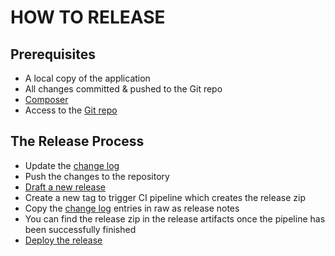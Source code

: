 # HOW TO RELEASE

## Prerequisites

- A local copy of the application
- All changes committed & pushed to the Git repo
- [Composer](http://getcomposer.org/download)
- Access to the [Git repo](https://github.com/Neluxx/cli-symfony.git)

## The Release Process

- Update the [change log](../CHANGELOG.md)
- Push the changes to the repository
- [Draft a new release](https://github.com/Neluxx/cli-symfony/releases/new)
- Create a new tag to trigger CI pipeline which creates the release zip
- Copy the [change log](../CHANGELOG.md) entries in raw as release notes
- You can find the release zip in the release artifacts once the pipeline has been successfully finished
- [Deploy the release](Deployment.md)
